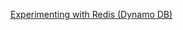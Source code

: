 [Experimenting with Redis (Dynamo DB)](https://saravanan-nj.github.io/experimenting-with-redis-dynamo-db.html)
